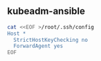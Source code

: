 ## kubeadm-ansible

```bash
cat <<EOF >/root/.ssh/config
Host *
  StrictHostKeyChecking no
  ForwardAgent yes
EOF
```
